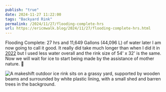 ```yaml
---
publish: "true"
date: 2024-11-27 11:22:00
tags: "Backyard Rink"
permalink: /2024/11/27/flooding-complete-hrs
url: https://ericmwalk.blog/2024/11/27/flooding-complete-hrs.html
---
```


Flooding Complete: 27 hrs and 11,649 Gallons (44,096 L) of water later I am now going to call it good. It really did take much longer than when I did it in [2022](https://ericmwalk.blog/2022/12/07/flooding-complete-a.html) but I used less water overall and the rink size of 54' x 32' is the same. Now we will wait for ice to start being made by the assistance of mother nature. 🧊

![A makeshift outdoor ice rink sits on a grassy yard, supported by wooden beams and surrounded by white plastic lining, with a small shed and barren trees in the background.](https://ericmwalk.blog/uploads/2024/img-1031.jpeg)